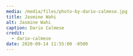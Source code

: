 ```yaml
---
media: /media/files/photo-by-dario-calmese.jpg
title: Jasmine Wahi
alt: Jasmine Wahi
caption: Dario Calmese
credit:
  - dario-calmese
date: 2020-09-14 11:55:00 -0500
---
```

